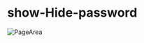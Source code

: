 # show-Hide-password


![PageArea](https://user-images.githubusercontent.com/56879548/221048027-36e563e4-46c2-4adc-a2ed-95844fa09cb7.jpg)
